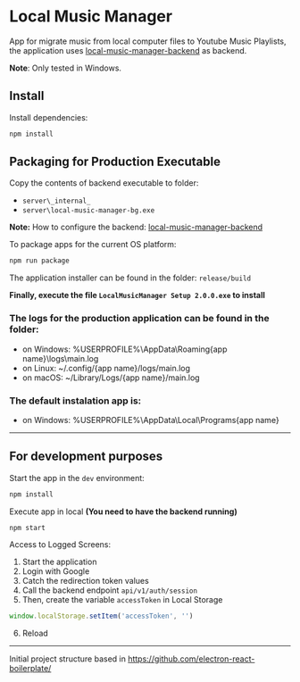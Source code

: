 # Local Music Manager

App for migrate music from local computer files to Youtube Music Playlists, the application uses [local-music-manager-backend](https://github.com/DavidGarzonV/local-music-manager-backend) as backend.

**Note**: Only tested in Windows.

## Install

Install dependencies:

```bash
npm install
```

## Packaging for Production Executable

Copy the contents of backend executable to folder:

- `server\_internal_`
- `server\local-music-manager-bg.exe`

**Note:** How to configure the backend: [local-music-manager-backend](https://github.com/DavidGarzonV/local-music-manager-backend/blob/main/README.md)

To package apps for the current OS platform:

```bash
npm run package
```

The application installer can be found in the folder: `release/build`

**Finally, execute the file `LocalMusicManager Setup 2.0.0.exe` to install**

### The logs for the production application can be found in the folder:

- on Windows: %USERPROFILE%\AppData\Roaming\{app name}\logs\main.log
- on Linux: ~/.config/{app name}/logs/main.log
- on macOS: ~/Library/Logs/{app name}/main.log

### The default instalation app is:

- on Windows: %USERPROFILE%\AppData\Local\Programs\{app name}

--- 
## For development purposes

Start the app in the `dev` environment:

```bash
npm install
```

Execute app in local **(You need to have the backend running)**
```bash
npm start
```

Access to Logged Screens:

1. Start the application
2. Login with Google
3. Catch the redirection token values
4. Call the backend endpoint `api/v1/auth/session`
5. Then, create the variable `accessToken` in Local Storage
```javascript
window.localStorage.setItem('accessToken', '')
```
6. Reload

---

Initial project structure based in https://github.com/electron-react-boilerplate/